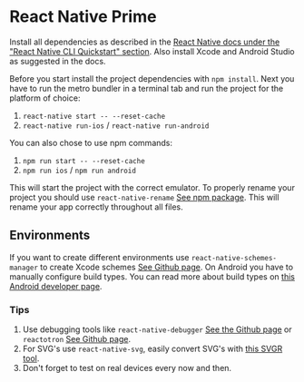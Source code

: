 # React Native Prime

Install all dependencies as described in the [React Native docs under the "React Native CLI Quickstart" section](https://facebook.github.io/react-native/docs/getting-started "React Native Docs"). Also install Xcode and Android Studio as suggested in the docs.

Before you start install the project dependencies with `npm install`.
Next you have to run the metro bundler in a terminal tab and run the project for the platform of choice:
1. `react-native start -- --reset-cache`
2. `react-native run-ios` / `react-native run-android`

You can also chose to use npm commands:
1. `npm run start -- --reset-cache`
2. `npm run ios` / `npm run android`

This will start the project with the correct emulator. To properly rename your project you should use `react-native-rename` [See npm package](https://www.npmjs.com/package/react-native-rename). This will rename your app correctly throughout all files.

## Environments
If you want to create different environments use `react-native-schemes-manager` to create Xcode schemes [See Github page](https://github.com/thekevinbrown/react-native-schemes-manager). On Android you have to manually configure build types. You can read more about build types on [this Android developer page](https://developer.android.com/studio/build/build-variants?utm_source=android-studio#build-types).

### Tips
1. Use debugging tools like `react-native-debugger` [See the Github page](https://github.com/jhen0409/react-native-debugger) or `reactotron` [See Github page](https://github.com/infinitered/reactotron).
2. For SVG's use `react-native-svg`, easily convert SVG's with [this SVGR tool](https://www.smooth-code.com/open-source/svgr/playground/).
3. Don't forget to test on real devices every now and then.
